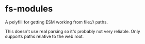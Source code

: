 # fs-modules

A polyfill for getting ESM working from file:// paths.

This doesn't use real parsing so it's probably not very reliable.  Only supports paths relative to the web root.
